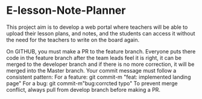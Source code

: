 # E-lesson-Note-Planner
This project aim is to develop a web portal where teachers will be able to upload their lesson plans, and notes, and the students can access it without the need for the teachers to write on the board again.

On GITHUB, you must make a PR to the feature branch. Everyone puts there code in  the feature branch after the team leads feel it is right, it can be merged to the developer branch and if there is no more correction, it will be merged into the Master branch.
Your commit message must follow a consistent pattern:
For a feature: git commit-m "feat: implemented landing page"
For a bug: git commit-m"bug:corrcted typo"
To prevent merge conflict, always pull from develop branch before making a PR.
